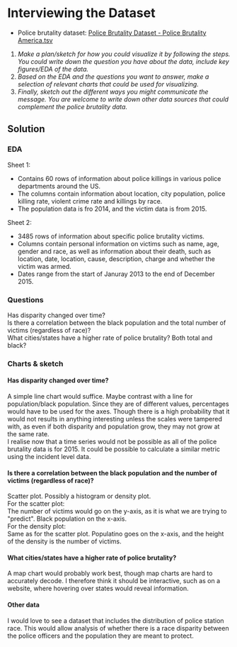 # Interviewing the Dataset

-   Police brutality dataset: [Police Brutality Dataset - Police Brutality America.tsv](./data/Police%20Brutality%20Dataset%20-%20Police%20Brutality%20in%20America.tsv)

1. _Make a plan/sketch for how you could visualize it by following the steps. You could write down the question you have about the data, include key figures/EDA of the data._
2. _Based on the EDA and the questions you want to answer, make a selection of relevant charts that could be used for visualizing._
3. _Finally, sketch out the different ways you might communicate the message. You are welcome to write down other data sources that could complement the police brutality data._

## Solution

### EDA

Sheet 1:

-   Contains 60 rows of information about police killings in various police departments around the US.
-   The columns contain information about location, city population, police killing rate, violent crime rate and killings by race.
-   The population data is fro 2014, and the victim data is from 2015.

Sheet 2:

-   3485 rows of information about specific police brutality victims.
-   Columns contain personal information on victims such as name, age, gender and race, as well as information about their death, such as location, date, location, cause, description, charge and whether the victim was armed.
-   Dates range from the start of Januray 2013 to the end of December 2015.

### Questions

Has disparity changed over time?  
Is there a correlation between the black population and the total number of victims (regardless of race)?  
What cities/states have a higher rate of police brutality? Both total and black?

### Charts & sketch

#### Has disparity changed over time?

A simple line chart would suffice. Maybe contrast with a line for population/black population. Since they are of different values, percentages would have to be used for the axes. Though there is a high probability that it would not results in anything interesting unless the scales were tampered with, as even if both disparity and population grow, they may not grow at the same rate.  
I realise now that a time series would not be possible as all of the police brutality data is for 2015. It could be possible to calculate a similar metric using the incident level data.  

#### Is there a correlation between the black population and the number of victims (regardless of race)?

Scatter plot. Possibly a histogram or density plot.  
For the scatter plot:  
  The number of victims would go on the y-axis, as it is what we are trying to "predict". Black population on the x-axis.  
For the density plot:  
  Same as for the scatter plot. Populatino goes on the x-axis, and the height of the density is the number of victims.  

#### What cities/states have a higher rate of police brutality?

A map chart would probably work best, though map charts are hard to accurately decode. I therefore think it should be interactive, such as on a website, where hovering over states would reveal information.  

#### Other data

I would love to see a dataset that includes the distribution of police station race. This would allow analysis of whether there is a race disparity between the police officers and the population they are meant to protect.  
